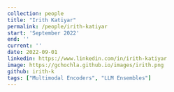 ```yaml
---
collection: people
title: "Irith Katiyar"
permalink: /people/irith-katiyar
start: 'September 2022'
end: ''
current: ''
date: 2022-09-01
linkedin: https://www.linkedin.com/in/irith-katiyar
image: https://gchochla.github.io/images/irith.png
github: irith-k
tags: ["Multimodal Encoders", "LLM Ensembles"]
---
```


